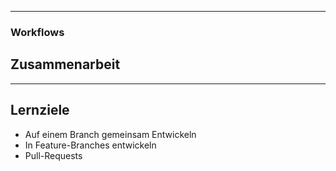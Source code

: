 
---

### Workflows

## Zusammenarbeit


---


## Lernziele

 * Auf einem Branch gemeinsam Entwickeln
 * In Feature-Branches entwickeln
 * Pull-Requests